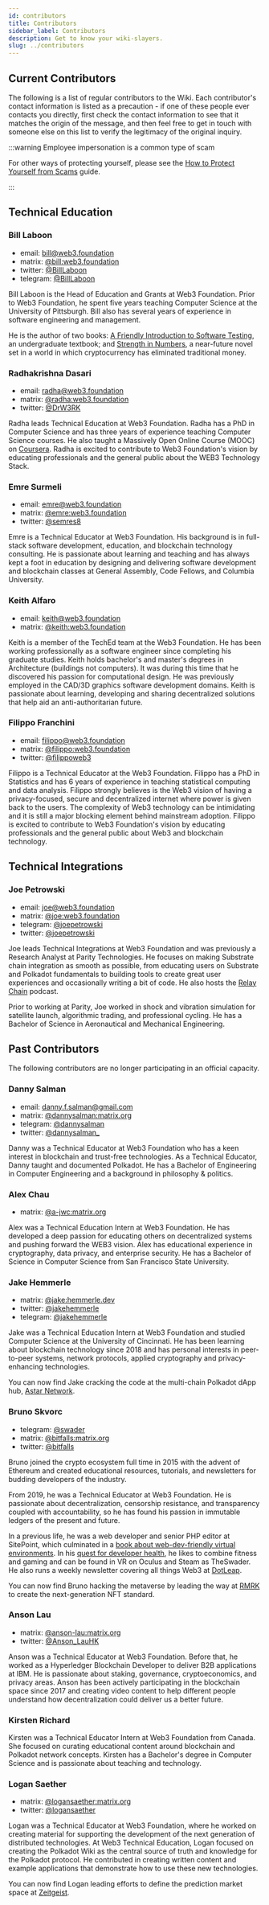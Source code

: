 ```yaml
---
id: contributors
title: Contributors
sidebar_label: Contributors
description: Get to know your wiki-slayers.
slug: ../contributors
---
```


## Current Contributors

The following is a list of regular contributors to the Wiki. Each contributor's contact information 
is listed as a precaution - if one of these people ever contacts you directly, first check the contact 
information to see that it matches the origin of the message, and then feel free to get in touch with someone 
else on this list to verify the legitimacy of the original inquiry. 

:::warning Employee impersonation is a common type of scam

For other ways of protecting yourself, please see the [How to Protect Yourself from Scams](scams.md) guide.

:::

## Technical Education

### Bill Laboon

- email: [bill@web3.foundation](mailto:bill@web3.foundation)
- matrix: [@bill:web3.foundation](https://matrix.to/#/@bill:web3.foundation)
- twitter: [@BillLaboon](https://twitter.com/BillLaboon)
- telegram: [@BillLaboon](https://t.me/BillLaboon)

Bill Laboon is the Head of Education and Grants at Web3 Foundation. Prior to Web3 Foundation, 
he spent five years teaching Computer Science at the University of Pittsburgh. Bill also has several
years of experience in software engineering and management.

He is the author of two books:
[A Friendly Introduction to Software Testing](https://www.amazon.com/Friendly-Introduction-Software-Testing/dp/1523477377), 
an undergraduate textbook; 
and [Strength in Numbers](https://www.amazon.com/Strength-Numbers-Cryptocurrency-Bill-Laboon/dp/1981526730/),
a near-future novel set in a world in which cryptocurrency has eliminated traditional money.

### Radhakrishna Dasari

- email: [radha@web3.foundation](mailto:radha@web3.foundation)
- matrix: [@radha:web3.foundation](https://matrix.to/#/@radha:web3.foundation)
- twitter: [@DrW3RK](https://twitter.com/DrW3RK)

Radha leads Technical Education at Web3 Foundation. Radha has a PhD in Computer Science and 
has three years of experience teaching Computer Science courses. He also taught a Massively Open 
Online Course (MOOC) on [Coursera](https://www.coursera.org/learn/computer-vision-basics). Radha 
is excited to contribute to Web3 Foundation's vision by educating professionals and the general 
public about the WEB3 Technology Stack.

### Emre Surmeli

- email: [emre@web3.foundation](mailto:emre@web3.foundation)
- matrix: [@emre:web3.foundation](https://matrix.to/#/@emre:web3.foundation)
- twitter: [@semres8](https://twitter.com/semres8)

Emre is a Technical Educator at Web3 Foundation. His background is in full-stack software
development, education, and blockchain technology consulting. He is passionate about learning and
teaching and has always kept a foot in education by designing and delivering software development
and blockchain classes at General Assembly, Code Fellows, and Columbia University.

### Keith Alfaro

- email: [keith@web3.foundation](mailto:keith@web3.foundation)
- matrix: [@keith:web3.foundation](https://matrix.to/#/@keith:web3.foundation)

Keith is a member of the TechEd team at the Web3 Foundation. He has been working professionally as a
software engineer since completing his graduate studies. Keith holds bachelor's and master's degrees
in Architecture (buildings not computers). It was during this time that he discovered his passion
for computational design. He was previously employed in the CAD/3D graphics software development
domains. Keith is passionate about learning, developing and sharing decentralized solutions that
help aid an anti-authoritarian future.

### Filippo Franchini

- email: [filippo@web3.foundation](mailto:filippo@web3.foundation)
- matrix: [@filippo:web3.foundation](https://matrix.to/#/@filippo:web3.foundation)
- twitter: [@filippoweb3](https://twitter.com/filippoweb3)

Filippo is a Technical Educator at the Web3 Foundation. Filippo has a PhD in Statistics and 
has 6 years of experience in teaching statistical computing and data analysis. Filippo strongly believes is the Web3 vision of having a privacy-focused, secure and decentralized internet where power is given back to the users. The complexity of Web3 technology can be intimidating and it is still a major blocking element behind mainstream adoption. Filippo is excited to contribute to Web3 Foundation's vision by educating professionals and the general 
public about Web3 and blockchain technology.

## Technical Integrations

### Joe Petrowski

- email: [joe@web3.foundation](mailto:joe@web3.foundation)
- matrix: [@joe:web3.foundation](https://matrix.to/#/@joe:web3.foundation)
- telegram: [@joepetrowski](https://t.me/joepetrowski)
- twitter: [@joepetrowski](https://twitter.com/joepetrowski)

Joe leads Technical Integrations at Web3 Foundation and was previously a Research Analyst at 
Parity Technologies. He focuses on making Substrate chain integration as smooth as possible, 
from educating users on Substrate and Polkadot fundamentals to building tools to create great user 
experiences and occasionally writing a bit of code. He also hosts the [Relay Chain](https://relaychain.fm) 
podcast. 

Prior to working at Parity, Joe worked in shock and vibration simulation for satellite launch, 
algorithmic trading, and professional cycling. He has a Bachelor of Science in Aeronautical and 
Mechanical Engineering.

## Past Contributors

The following contributors are no longer participating in an official capacity.

### Danny Salman

- email: [danny.f.salman@gmail.com](mailto:danny.f.salman@gmail.com)
- matrix: [@dannysalman:matrix.org](https://matrix.to/#/@dannysalman:matrix.org)
- telegram: [@dannysalman](https://t.me/dannysalman)
- twitter: [@dannysalman_](https://twitter.com/dannysalman_)

Danny was a Technical Educator at Web3 Foundation who has a keen interest in blockchain and trust-free 
technologies. As a Technical Educator, Danny taught and documented Polkadot. He has a Bachelor of 
Engineering in Computer Engineering and a background in philosophy & politics.

### Alex Chau

- matrix: [@a-jwc:​matrix.org](https://matrix.to/#/@a-jwc:​matrix.org)

Alex was a Technical Education Intern at Web3 Foundation. He has developed a deep passion 
for educating others on decentralized systems and pushing forward the WEB3 vision. 
Alex has educational experience in cryptography, data privacy, and enterprise security.
He has a Bachelor of Science in Computer Science from San Francisco State University.

### Jake Hemmerle

- matrix: [@jake:hemmerle.dev](https://matrix.to/#/@jake:hemmerle.dev)
- twitter: [@jakehemmerle](https://twitter.com/jakehemmerle)
- telegram: [@jakehemmerle](https://t.me/jakehemmerle)

Jake was a Technical Education Intern at Web3 Foundation and studied Computer Science at the University of Cincinnati. He has been learning about blockchain technology
since 2018 and has personal interests in peer-to-peer systems, network protocols, applied
cryptography and privacy-enhancing technologies.

You can now find Jake cracking the code at the multi-chain Polkadot dApp hub, 
[Astar Network](https://astar.network/).

### Bruno Skvorc

- telegram: [@swader](https://t.me/swader)
- matrix: [@bitfalls:matrix.org](https://matrix.to/#/@bitfalls:matrix.org)
- twitter: [@bitfalls](https://twitter.com/bitfalls)

Bruno joined the crypto ecosystem full time in 2015 with the advent of Ethereum and created
educational resources, tutorials, and newsletters for budding developers of the industry. 

From 2019, he was a Technical Educator at Web3 Foundation. He is passionate about decentralization,
censorship resistance, and transparency coupled with accountability, so he has found his passion in
immutable ledgers of the present and future.

In a previous life, he was a web developer and senior PHP editor at SitePoint, which culminated in a
[book about web-dev-friendly virtual environments](https://www.amazon.com/Jump-Start-PHP-Environment-Language/dp/0994182643). 
In his [quest for developer health](https://bruno.id/an-endomorphs-journey-to-health-part-2/), 
he likes to combine fitness and gaming and can be found in VR on Oculus and Steam as TheSwader. 
He also runs a weekly newsletter covering all things Web3 at [DotLeap](https://dotleap.substack.com).

You can now find Bruno hacking the metaverse by leading the way at [RMRK](https://rmrk.app/) to
create the next-generation NFT standard.

### Anson Lau

- matrix: [@anson-lau:matrix.org](https://matrix.to/#/@anson-lau:matrix.org)
- twitter: [@Anson_LauHK](https://twitter.com/anson_lauhk)

Anson was a Technical Educator at Web3 Foundation. Before that, he worked as a Hyperledger
Blockchain Developer to deliver B2B applications at IBM. He is passionate about staking, governance,
cryptoeconomics, and privacy areas. Anson has been actively participating in the blockchain space
since 2017 and creating video content to help different people understand how decentralization could
deliver us a better future.

### Kirsten Richard

Kirsten was a Technical Educator Intern at Web3 Foundation from Canada. She focused on
curating educational content around blockchain and Polkadot network concepts. Kirsten has 
a Bachelor's degree in Computer Science and is passionate about teaching and technology.

### Logan Saether

- matrix: [@logansaether:matrix.org](https://matrix.to/#/@logansaether:matrix.org)
- twitter: [@logansaether](https://twitter.com/logansaether)

Logan was a Technical Educator at Web3 Foundation, where he worked on creating material for
supporting the development of the next generation of distributed technologies. At Web3 Technical
Education, Logan focused on creating the Polkadot Wiki as the central source of truth and knowledge
for the Polkadot protocol. He contributed in creating written content and example
applications that demonstrate how to use these new technologies.

You can now find Logan leading efforts to define the prediction market space at 
[Zeitgeist](https://zeitgeist.pm/).
